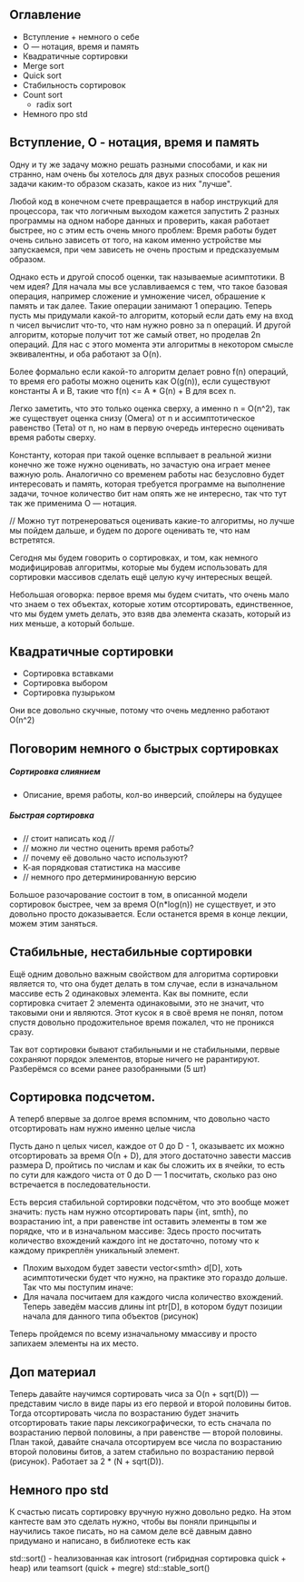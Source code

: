 ## Оглавление
- Вступление + немного о себе 
- O — нотация, время и память
- Квадратичные сортировки
- Merge sort
- Quick sort
- Стабильность сортировок
- Count sort
	- radix sort
- Немного про std

## Вступление, О - нотация, время и память
Одну и ту же задачу можно решать разными способами, и как ни странно, нам очень бы хотелось для двух разных способов решения задачи каким-то образом сказать, какое из них "лучше".

Любой код в конечном счете превращается в набор инструкций для процессора, так что логичным выходом кажется запустить 2 разных программы на одном наборе данных и проверить, какая работает быстрее, но с этим есть очень много проблем: Время работы будет очень сильно зависеть от того, на каком именно устройстве мы запускаемся, при чем зависеть не очень простым и предсказуемым образом.

Однако есть и другой способ оценки, так называемые асимптотики. В чем идея? Для начала мы все уславливаемся с тем, что такое базовая операция, например сложение и умножение чисел, обрашение к память и так далее. Такие операции занимают 1 операцию.
Теперь пусть мы придумали какой-то алгоритм, который если дать ему на вход n чисел вычислит что-то, что нам нужно ровно за n операций. И другой алгоритм, которые получит тот же самый ответ, но проделав 2n операций. Для нас с этого момента эти алгоритмы в некотором смысле эквивалентны, и оба работают за O(n).
	
Более формально если какой-то алгоритм делает ровно f(n) операций, то время его работы можно оценить как O(g(n)), если существуют константы A и B, такие что f(n) <= A * G(n) + B для всех n.
	
Легко заметить, что это только оценка сверху, а именно n = O(n^2), так же существует оценка снизу (Омега) от n и ассимптотическое равенство (Тета) от n, но нам в первую очередь интересно оценивать время работы сверху.
	
Константу, которая при такой оценке всплывает в реальной жизни конечно же тоже нужно оценивать, но зачастую она играет менее важную роль.
Аналогично со временем работы нас безусловно будет интересовать и память, которая требуется программе на выполнение задачи, точное количество бит нам опять же не интересно, так что тут так же применима O — нотация.
	
// Можно тут потренероваться оценивать какие-то алгоритмы, но лучше мы пойдем дальше, и будем по дороге оценивать те, что нам встретятся.


Сегодня мы будем говорить о сортировках, и том, как немного модифицировав алгоритмы, которые мы будем использовать для сортировки массивов сделать ещё целую кучу интересных вещей.

Небольшая оговорка: первое время мы будем считать, что очень мало что знаем о тех объектах, которые хотим отсортировать, единственное, что мы будем уметь делать, это взяв два элемента сказать, который из них меньше, а который больше.

## Квадратичные сортировки
- Сортировка вставками
- Сортировка выбором
- Сортировка пузырьком

Они все довольно скучные, потому что очень медленно работают О(n^2)

## Поговорим немного о быстрых сортировках
##### Сортировка слиянием
- Описание, время работы, кол-во инверсий, спойлеры на будущее
##### Быстрая сортировка
- // стоит написать код //
- // можно ли честно оценить время работы?
- // почему её довольно часто используют?
- К-ая порядковая статистика на массиве
- // немного про детерминированную версию

Большое разочарование состоит в том, в описанной модели сортировок быстрее, чем за время O(n\*log(n)) не существует, и это довольно просто доказывается. Если останется время в конце лекции, можем этим заняться.

## Стабильные, нестабильные сортировки
Ещё одним довольно важным свойством для алгоритма сортировки является то, что она будет делать в том случае, если в изначальном массиве есть 2 одинаковых элемента. Как вы помните, если сортировка считает 2 элемента одинаковыми, это не значит, что таковыми они и являются. Этот кусок я в своё время не понял, потом спустя довольно продожительное время пожалел, что не проникся сразу.

Так вот сортировки бывают стабильными и не стабильными, первые сохраняют порядок элементов, вторые ничего не рарантируют.
	Разберёмся со всеми ранее разобранными (5 шт)


## Сортировка подсчетом.
А теперб впервые за долгое время вспомним, что довольно часто отсортировать нам нужно именно целые числа

Пусть дано n целых чисел, каждое от 0 до D - 1, оказываетс их можно отсортировать за время О(n + D), для этого достаточно завести массив размера D, пройтись по числам и как бы сложить их в ячейки, то есть по сути для каждого чиста от 0 до D — 1 посчитать, сколько раз оно встречается в последовательности.

Есть версия стабильной сортировки подсчётом, что это вообще может значить: пусть нам нужно отсортировать пары {int, smth}, по возрастанию int, а при равенстве int оставить элементы в том же порядке, что и в изначальном массиве: Здесь просто посчитать количество вхождений каждого int не достаточно, потому что к каждому прикреплён уникальный элемент.

- Плохим выходом будет завести vector\<smth\> d[D], хоть асимптотически будет что нужно, на практике это гораздо дольше. Так что мы поступим иначе:
- Для начала посчитаем для каждого числа количество вхождений. Теперь заведём массив длины int ptr[D], в котором будут позиции начала для данного типа объектов (рисунок)

Теперь пройдемся по всему изначальному ммассиву и просто запихаем элементы на их место. 


## Доп материал

Теперь давайте научимся сортировать чиса за O(n + sqrt(D)) — представим число в виде пары из его первой и второй половины битов. Тогда отсортировать числа по возрастанию будет значить отсортировать такие пары лексикографически, то есть сначала по возрастанию первой половины, а при равенстве — второй половины. План такой, давайте сначала отсортируем все числа по возрастанию второй половины битов, а затем стабильно по возрастанию первой (рисунок). Работает за 2 * (N + sqrt(D)).

## Немного про std
К счастью писать сортировку вручную нужно довольно редко. На этом кантесте вам это сделать нужно, чтобы вы поняли принцыпы и научились такое писать, но на самом деле всё давным давно придумано и написано, в библиотеке есть как 

std::sort() - hеализованная как introsort (гибридная сортировка quick + heap) или teamsort (quick + megre)
std::stable_sort()












